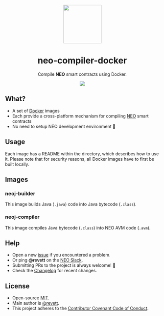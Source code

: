 <p align="center">
  <img 
    src="http://res.cloudinary.com/vidsy/image/upload/v1503160820/CoZ_Icon_DARKBLUE_200x178px_oq0gxm.png" 
    width="125px"
  >
</p>

<h1 align="center">neo-compiler-docker</h1>

<p align="center">
  Compile <b>NEO</b> smart contracts using Docker.
</p>

<p align="center">
  <a href="https://github.com/CityOfZion/neo-compiler-docker/releases">
    <img src="https://img.shields.io/github/tag/CityOfZion/neo-compiler-docker.svg?style=flat">
  </a>
</p>

## What?

- A set of [Docker](https://www.docker.com/) images
- Each provide a cross-platform mechanism for compiling [NEO](https://neo.org/) smart contracts
- No need to setup NEO development environment 🎉

## Usage

Each image has a README within the directory, which describes how to use it. Please note that 
for security reasons, all Docker images have to first be built locally.

## Images

### neoj-builder

This image builds Java (`.java`) code into Java bytecode (`.class`).

### neoj-compiler

This image compiles Java bytecode (`.class`) into NEO AVM code (`.avm`).

## Help

- Open a new [issue](https://github.com/CityOfZion/neo-compiler-docker/issues/new) if you encountered a problem.
- Or ping **@revett** on the [NEO Slack](http://slack.cityofzion.io/).
- Submitting PRs to the project is always welcome! 🎉
- Check the [Changelog](https://github.com/CityOfZion/neo-compiler-docker/blob/master/CHANGELOG.md) for recent changes.

## License

- Open-source [MIT](https://github.com/CityOfZion/neo-compiler-docker/blob/master/LICENSE).
- Main author is [@revett](https://github.com/revett).
- This project adheres to the [Contributor Covenant Code of Conduct](https://github.com/goreleaser/goreleaser/blob/master/CODE_OF_CONDUCT.md).
